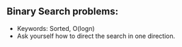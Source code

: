 ## Binary Search problems:
* Keywords: Sorted, O(logn) 
* Ask yourself how to direct the search in one direction. 

